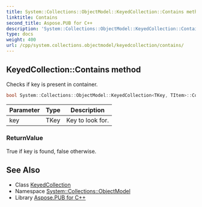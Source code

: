 ```yaml
---
title: System::Collections::ObjectModel::KeyedCollection::Contains method
linktitle: Contains
second_title: Aspose.PUB for C++
description: 'System::Collections::ObjectModel::KeyedCollection::Contains method. Checks if key is present in container in C++.'
type: docs
weight: 400
url: /cpp/system.collections.objectmodel/keyedcollection/contains/
---
```

## KeyedCollection::Contains method


Checks if key is present in container.

```cpp
bool System::Collections::ObjectModel::KeyedCollection<TKey, TItem>::Contains(TKey key)
```


| Parameter | Type | Description |
| --- | --- | --- |
| key | TKey | Key to look for. |

### ReturnValue

True if key is found, false otherwise.

## See Also

* Class [KeyedCollection](../)
* Namespace [System::Collections::ObjectModel](../../)
* Library [Aspose.PUB for C++](../../../)
